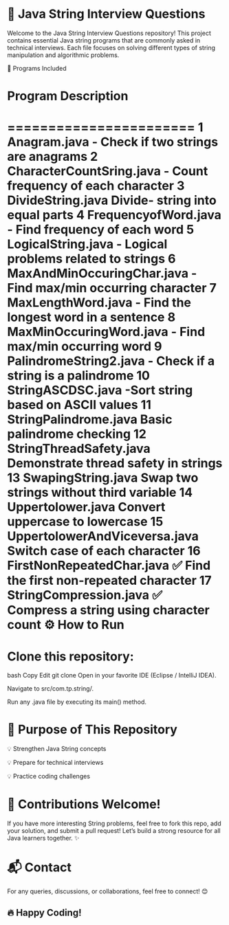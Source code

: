 🚀 Java String Interview Questions
========================================
Welcome to the Java String Interview Questions repository!
This project contains essential Java string programs that are commonly asked in technical interviews.
Each file focuses on solving different types of string manipulation and algorithmic problems.

📝 Programs Included

#	Program	Description
=======================
1	Anagram.java	- Check if two strings are anagrams
2	CharacterCountSring.java	- Count frequency of each character
3	DivideString.java	Divide-  string into equal parts
4	FrequencyofWord.java - 	Find frequency of each word
5	LogicalString.java	- Logical problems related to strings
6	MaxAndMinOccuringChar.java -	Find max/min occurring character
7	MaxLengthWord.java	- Find the longest word in a sentence
8	MaxMinOccuringWord.java -	Find max/min occurring word
9	PalindromeString2.java	- Check if a string is a palindrome
10	StringASCDSC.java	 -Sort string based on ASCII values
11	StringPalindrome.java	Basic palindrome checking
12	StringThreadSafety.java	Demonstrate thread safety in strings
13	SwapingString.java	Swap two strings without third variable
14	Uppertolower.java	Convert uppercase to lowercase
15	UppertolowerAndViceversa.java	Switch case of each character
16	FirstNonRepeatedChar.java ✅	Find the first non-repeated character
17	StringCompression.java ✅	Compress a string using character count
⚙️ How to Run
==============
Clone this repository:
=====================

bash
Copy
Edit
git clone <repository-url>
Open in your favorite IDE (Eclipse / IntelliJ IDEA).

Navigate to src/com.tp.string/.

Run any .java file by executing its main() method.

🎯 Purpose of This Repository
=================================
💡 Strengthen Java String concepts

💡 Prepare for technical interviews

💡 Practice coding challenges

🤝 Contributions Welcome!
============================
If you have more interesting String problems,
feel free to fork this repo, add your solution, and submit a pull request!
Let’s build a strong resource for all Java learners together. ✨

📬 Contact
==========
For any queries, discussions, or collaborations, feel free to connect! 😊

🔥 Happy Coding!
-------------------
